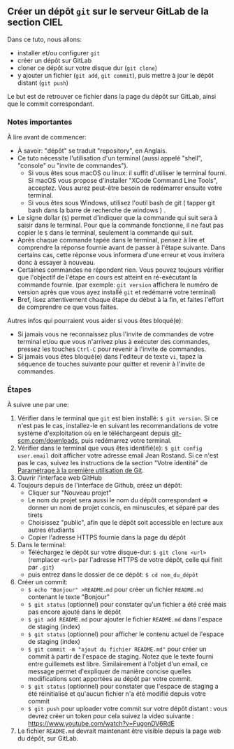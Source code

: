 ## Créer un dépôt `git` sur le serveur GitLab de la section CIEL

Dans ce tuto, nous allons:

- installer et/ou configurer `git`
- créer un dépôt sur GitLab
- cloner ce dépôt sur votre disque dur (`git clone`)
- y ajouter un fichier (`git add`, `git commit`), puis mettre à jour le dépôt distant (`git push`)

Le but est de retrouver ce fichier dans la page du dépôt sur GitLab, ainsi que le commit correspondant.

### Notes importantes

À lire avant de commencer:

- À savoir: "dépôt" se traduit "repository", en Anglais.
- Ce tuto nécessite l'utilisation d'un terminal (aussi appelé "shell", "console" ou "invite de commandes").
  - Si vous êtes sous macOS ou linux: il suffit d'utiliser le terminal fourni. Si macOS vous propose d'installer "XCode Command Line Tools", acceptez. Vous aurez peut-être besoin de redémarrer ensuite votre terminal.
  - Si vous êtes sous Windows, utilisez l'outil bash de git ( tapper git bash dans la barre de recherche de windows ) .
- Le signe dollar (`$`) permet d'indiquer que la commande qui suit sera à saisir dans le terminal. Pour que la commande fonctionne, il ne faut pas copier le `$` dans le terminal, seulement la commande qui suit.
- Après chaque commande tapée dans le terminal, pensez à lire et comprendre la réponse fournie avant de passer à l'étape suivante. Dans certains cas, cette réponse vous informera d'une erreur et vous invitera donc à essayer à nouveau.
- Certaines commandes ne répondent rien. Vous pouvez toujours vérifier que l'objectif de l'étape en cours est atteint en ré-exécutant la commande fournie. (par exemple: `git version` affichera le numéro de version après que vous ayez installé `git` et redémarré votre terminal)
- Bref, lisez attentivement chaque étape du début à la fin, et faites l'effort de comprendre ce que vous faites.

Autres infos qui pourraient vous aider si vous êtes bloqué(e):

- Si jamais vous ne reconnaissez plus l'invite de commandes de votre terminal et/ou que vous n'arrivez plus à exécuter des commandes, pressez les touches `Ctrl-C` pour revenir à l'invite de commandes.
- Si jamais vous êtes bloqué(e) dans l'editeur de texte `vi`, tapez la séquence de touches suivante pour quitter et revenir à l'invite de commandes.

### Étapes

À suivre une par une:

1. Vérifier dans le terminal que `git` est bien installé: `$ git version`. Si ce n'est pas le cas, installez-le en suivant les recommandations de votre système d'exploitation où en le téléchargeant depuis [git-scm.com/downloads](https://git-scm.com/downloads), puis redémarrez votre terminal.
1. Vérifier dans le terminal que vous êtes identifié(e): `$ git config user.email` doit afficher votre adresse email Jean Rostand. Si ce n'est pas le cas, suivez les instructions de la section "Votre identité" de [Paramétrage à la première utilisation de Git](https://git-scm.com/book/fr/v2/D%C3%A9marrage-rapide-Param%C3%A9trage-%C3%A0-la-premi%C3%A8re-utilisation-de-Git).
1. Ouvrir l'interface web GitHub
1. Toujours depuis de l'interface de Github, créez un dépôt:
   - Cliquer sur "Nouveau projet"
   - Le nom du projet sera aussi le nom du dépôt correspondant => donner un nom de projet concis, en minuscules, et séparé par des tirets
   - Choisissez "public", afin que le dépôt soit accessible en lecture aux autres étudiants
   - Copier l'adresse HTTPS fournie dans la page du dépôt
1. Dans le terminal:
   - Téléchargez le dépôt sur votre disque-dur: `$ git clone <url>` (remplacer `<url>` par l'adresse HTTPS de votre dépôt, celle qui finit par `.git`)
   - puis entrez dans le dossier de ce dépôt: `$ cd nom_du_dépôt`
1. Créer un commit:
    - `$ echo "Bonjour" >README.md` pour créer un fichier `README.md` contenant le texte "Bonjour"
    - `$ git status` (optionnel) pour constater qu'un fichier a été créé mais pas encore ajouté dans le dépôt
    - `$ git add README.md` pour ajouter le fichier `README.md` dans l'espace de staging (index)
    - `$ git status` (optionnel) pour afficher le contenu actuel de l'espace de staging (index)
    - `$ git commit -m "ajout du fichier README.md"` pour créer un commit à partir de l'espace de staging. Notez que le texte fourni entre guillemets est libre. Similairement à l'objet d'un email, ce message permet d'expliquer de manière concise quelles modifications sont apportées au dépôt par votre commit.
    - `$ git status` (optionnel) pour constater que l'espace de staging a été réinitialisé et qu'aucun fichier n'a été modifié depuis votre commit
    - `$ git push` pour uploader votre commit sur votre dépôt distant : vous devrez créer un token pour cela suivez la video suivante : https://www.youtube.com/watch?v=FugonDV6RdE
1. Le fichier `README.md` devrait maintenant être visible depuis la page web du dépôt, sur GitLab.
